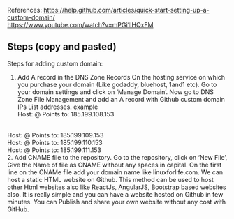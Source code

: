 References: https://help.github.com/articles/quick-start-setting-up-a-custom-domain/ <br>
https://www.youtube.com/watch?v=mPGi1IHQxFM
<br>
## Steps (copy and pasted)
Steps for adding custom domain:
<br>
1. Add A record in the DNS Zone Records On the hosting service on which you purchase your domain (Like godaddy, bluehost, 1and1 etc).  Go to your domain settings and click on  ‘Manage Domain’. Now go to DNS Zone File Management and add an A record with Github custom domain IPs List addresses.
example <br>
Host: @
Points to: 185.199.108.153
<br>
Host: @
Points to: 185.199.109.153
<br>
Host: @
Points to: 185.199.110.153
<br>
Host: @
Points to: 185.199.111.153
<br>
2. Add CNAME file to the repository. Go to the repository,  click on ‘New File’,  Give the Name of file as CNAME without any spaces in capital. On the first line on the CNAMe file add your domain name like linuxforlife.com.
We can host a static HTML website on Github. This method can be used to host other Html websites also like ReactJs, AngularJS, Bootstrap based websites also. It is really simple and you can have a website hosted on Github in few minutes. You can Publish and share your own website without any cost with GitHub.
